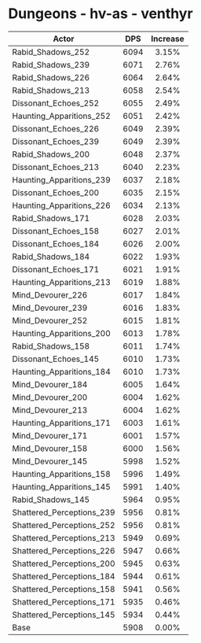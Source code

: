 # Dungeons - hv-as - venthyr
| Actor | DPS | Increase |
|---|:---:|:---:|
|Rabid_Shadows_252|6094|3.15%|
|Rabid_Shadows_239|6071|2.76%|
|Rabid_Shadows_226|6064|2.64%|
|Rabid_Shadows_213|6058|2.54%|
|Dissonant_Echoes_252|6055|2.49%|
|Haunting_Apparitions_252|6051|2.42%|
|Dissonant_Echoes_226|6049|2.39%|
|Dissonant_Echoes_239|6049|2.39%|
|Rabid_Shadows_200|6048|2.37%|
|Dissonant_Echoes_213|6040|2.23%|
|Haunting_Apparitions_239|6037|2.18%|
|Dissonant_Echoes_200|6035|2.15%|
|Haunting_Apparitions_226|6034|2.13%|
|Rabid_Shadows_171|6028|2.03%|
|Dissonant_Echoes_158|6027|2.01%|
|Dissonant_Echoes_184|6026|2.00%|
|Rabid_Shadows_184|6022|1.93%|
|Dissonant_Echoes_171|6021|1.91%|
|Haunting_Apparitions_213|6019|1.88%|
|Mind_Devourer_226|6017|1.84%|
|Mind_Devourer_239|6016|1.83%|
|Mind_Devourer_252|6015|1.81%|
|Haunting_Apparitions_200|6013|1.78%|
|Rabid_Shadows_158|6011|1.74%|
|Dissonant_Echoes_145|6010|1.73%|
|Haunting_Apparitions_184|6010|1.73%|
|Mind_Devourer_184|6005|1.64%|
|Mind_Devourer_200|6004|1.62%|
|Mind_Devourer_213|6004|1.62%|
|Haunting_Apparitions_171|6003|1.61%|
|Mind_Devourer_171|6001|1.57%|
|Mind_Devourer_158|6000|1.56%|
|Mind_Devourer_145|5998|1.52%|
|Haunting_Apparitions_158|5996|1.49%|
|Haunting_Apparitions_145|5991|1.40%|
|Rabid_Shadows_145|5964|0.95%|
|Shattered_Perceptions_239|5956|0.81%|
|Shattered_Perceptions_252|5956|0.81%|
|Shattered_Perceptions_213|5949|0.69%|
|Shattered_Perceptions_226|5947|0.66%|
|Shattered_Perceptions_200|5945|0.63%|
|Shattered_Perceptions_184|5944|0.61%|
|Shattered_Perceptions_158|5941|0.56%|
|Shattered_Perceptions_171|5935|0.46%|
|Shattered_Perceptions_145|5934|0.44%|
|Base|5908|0.00%|
